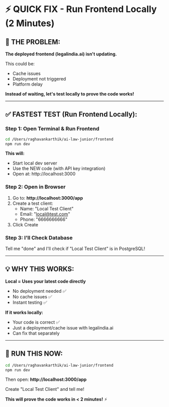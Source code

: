 # ⚡ QUICK FIX - Run Frontend Locally (2 Minutes)

## 🎯 THE PROBLEM:

**The deployed frontend (legalindia.ai) isn't updating.**

This could be:
- Cache issues
- Deployment not triggered
- Platform delay

**Instead of waiting, let's test locally to prove the code works!**

---

## ✅ FASTEST TEST (Run Frontend Locally):

### Step 1: Open Terminal & Run Frontend

```bash
cd /Users/raghavankarthik/ai-law-junior/frontend
npm run dev
```

**This will:**
- Start local dev server
- Use the NEW code (with API key integration)
- Open at: http://localhost:3000

### Step 2: Open in Browser

1. Go to: **http://localhost:3000/app**
2. Create a test client:
   - Name: "Local Test Client"
   - Email: "local@test.com"
   - Phone: "6666666666"
3. Click Create

### Step 3: I'll Check Database

Tell me "done" and I'll check if "Local Test Client" is in PostgreSQL!

---

## 💡 WHY THIS WORKS:

**Local = Uses your latest code directly**
- No deployment needed ✅
- No cache issues ✅
- Instant testing ✅

**If it works locally:**
- Your code is correct ✅
- Just a deployment/cache issue with legalindia.ai
- Can fix that separately

---

## 🚀 RUN THIS NOW:

```bash
cd /Users/raghavankarthik/ai-law-junior/frontend
npm run dev
```

Then open: **http://localhost:3000/app**

Create "Local Test Client" and tell me!

**This will prove the code works in < 2 minutes!** ⚡

